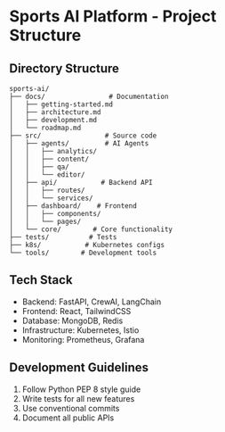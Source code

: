 # Sports AI Platform - Project Structure

## Directory Structure
```
sports-ai/
├── docs/                # Documentation
│   ├── getting-started.md
│   ├── architecture.md
│   ├── development.md
│   └── roadmap.md
├── src/                # Source code
│   ├── agents/         # AI Agents
│   │   ├── analytics/
│   │   ├── content/
│   │   ├── qa/
│   │   └── editor/
│   ├── api/           # Backend API
│   │   ├── routes/
│   │   └── services/
│   ├── dashboard/    # Frontend
│   │   ├── components/
│   │   └── pages/
│   └── core/        # Core functionality
├── tests/          # Tests
├── k8s/           # Kubernetes configs
└── tools/        # Development tools
```

## Tech Stack
- Backend: FastAPI, CrewAI, LangChain
- Frontend: React, TailwindCSS
- Database: MongoDB, Redis
- Infrastructure: Kubernetes, Istio
- Monitoring: Prometheus, Grafana

## Development Guidelines
1. Follow Python PEP 8 style guide
2. Write tests for all new features
3. Use conventional commits
4. Document all public APIs
